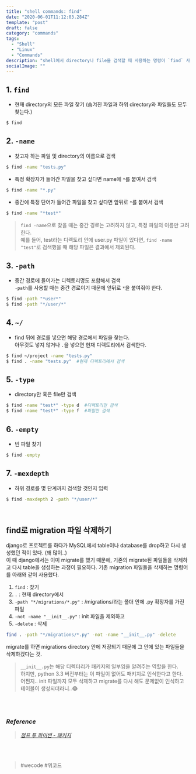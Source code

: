 ```yaml
---
title: "shell commands: find"
date: "2020-06-01T11:12:03.284Z"
template: "post"
draft: false
category: "commands"
tags:
  - "Shell"
  - "Linux"
  - "Commands"
description: "shell에서 directory나 file을 검색할 때 사용하는 명령어 `find` 사용하기, migration 파일 찾아서 삭제하기"
socialImage: ""
---
```




## 1. `find`
* 현재 directory의 모든 파일 찾기 (숨겨진 파일과 하위 directory와 파일들도 모두 찾는다.)
```bash
$ find
```


## 2. `-name`
* 찾고자 하는 파일 및 directory의 이름으로 검색
```bash
$ find -name "tests.py"
```

* 특정 확장자가 들어간 파일을 찾고 싶다면 name에 `*`를 붙여서 검색
```bash
$ find -name "*.py"
```

* 중간에 특정 단어가 들어간 파일을 찾고 싶다면 앞뒤로 `*`를 붙여서 검색
```bash
$ find -name "*test*"
```

> `find -name`으로 찾을 때는 중간 경로는 고려하지 않고, 특정 파일의 이름만 고려한다.  
예를 들어, test라는 디렉토리 안에 user.py 파일이 있다면, `find -name "test"`로 검색했을 때 해당 파일은 결과에서 제외된다.  

## 3. `-path`
* 중간 경로에 들어가는 디렉토리명도 포함해서 검색  
`-path`를 사용할 때는 중간 경로이기 때문에 앞뒤로 `*`을 붙여줘야 한다.
```bash
$ find -path "*user*"
$ find -path "*/user/*"
```

## 4. `~/`
* find 뒤에 경로를 넣으면 해당 경로에서 파일을 찾는다.  
아무것도 넣지 않거나 `.`을 넣으면 현재 디렉토리에서 검색한다. 
```bash
$ find ~/project -name "tests.py"
$ find . -name "tests.py"  #현재 디렉토리에서 검색
```

## 5. `-type`
* directory만 혹은 file만 검색
```bash
$ find -name "test*" -type d  #디렉토리만 검색
$ find -name "test*" -type f  #파일만 검색
```

## 6. `-empty`
* 빈 파일 찾기
```bash
$ find -empty
```

## 7. `-mexdepth`
* 하위 경로를 몇 단계까지 검색할 것인지 입력
```bash
$ find -maxdepth 2 -path "*/user/*"
```

<br>

## find로 migration 파일 삭제하기
django로 프로젝트를 하다가 MySQL에서 table이나 database를 drop하고 다시 생성했던 적이 있다. (꽤 많이..)  
이 때 django에서는 이미 migrate를 했기 때문에, 기존의 migrate된 파일들을 삭제하고 다시 table을 생성하는 과정이 필요하다.
기존 migration 파일들을 삭제하는 명령어를 아래와 같이 사용했다.
1. `find` : 찾기
2. `.` : 현재 directory에서
3. `-path "*/migrations/*.py"` : /migrations/라는 폴더 안에 .py 확장자를 가진 파일
4. `-not -name "__init__.py"` : init 파일을 제외하고
5. `-delete` : 삭제

```bash
find . -path "*/migrations/*.py" -not -name "__init__.py" -delete
```


migrate를 하면 migrations directory 안에 저장되기 때문에 그 안에 있는 파일들을 삭제하겠다는 것.  
> `__init__.py`는 해당 디렉터리가 패키지의 일부임을 알려주는 역할을 한다.  
하지만, python 3.3 버전부터는 이 파일이 없어도 패키지로 인식한다고 한다.  
어쩐지.. init 파일까지 모두 삭제하고 migrate를 다시 해도 문제없이 인식하고 테이블이 생성되더라니..:joy:




<br>
<br>

### _Reference_

> [_점프 투 파이썬 - 패키지_](https://wikidocs.net/1418#:~:text=__init__.py%20%ED%8C%8C%EC%9D%BC%EC%9D%80%20%ED%95%B4%EB%8B%B9%20%EB%94%94%EB%A0%89%ED%84%B0%EB%A6%AC%EA%B0%80%20%ED%8C%A8%ED%82%A4%EC%A7%80,%ED%8C%A8%ED%82%A4%EC%A7%80%EB%A1%9C%20%EC%9D%B8%EC%8B%9D%EB%90%98%EC%A7%80%20%EC%95%8A%EB%8A%94%EB%8B%A4.)

<br>
<br>

> \#wecode #위코드